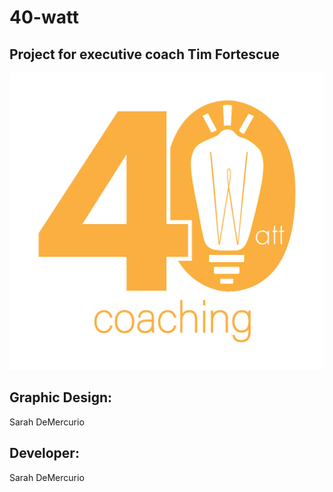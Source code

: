 # 40-watt
## Project for executive coach Tim Fortescue

![alt text](./img/40-Watt-small-For-Web-Color.jpg)

## Graphic Design:
Sarah DeMercurio

## Developer:
Sarah DeMercurio




